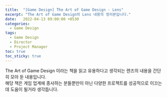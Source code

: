 ```yaml
---
title:  "[Game Design] The Art of Game Design - Lens"
excerpt: "The Art of Game Design의 Lens 내용의 정리본입니다."
date:   2022-04-13 09:00:00 +0530
categories:
  - Game Design
tags:
  - Game Design
  - Director
  - Project Manager
toc: true
toc_sticky: true
---
```

The Art of Game Design 이라는 책을 읽고 유용하다고 생각되는 렌즈의 내용을 간단히 모아 둔 내용입니다.  
해당 책은 게임 업계에 종사하는 분들뿐만이 아닌 다양한 프로젝트를 성공적으로 이끄는데 도움이 될거라 생각듭니다.  

